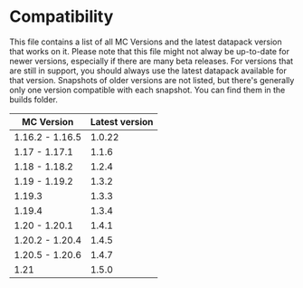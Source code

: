 # Compatibility
This file contains a list of all MC Versions and the latest datapack version that works on it. Please note that this file might not alway be up-to-date for newer versions, especially if there are many beta releases. For versions that are still in support, you should always use the latest datapack available for that version.
Snapshots of older versions are not listed, but there's generally only one version compatible with each snapshot. You can find them in the builds folder.

| MC Version       | Latest version     |
|------------------|--------------------|
| 1.16.2 - 1.16.5  | 1.0.22             |
| 1.17 - 1.17.1    | 1.1.6              |
| 1.18 - 1.18.2    | 1.2.4              |
| 1.19 - 1.19.2    | 1.3.2              |
| 1.19.3           | 1.3.3              |
| 1.19.4           | 1.3.4              |
| 1.20 - 1.20.1    | 1.4.1              |
| 1.20.2 - 1.20.4  | 1.4.5              |
| 1.20.5 - 1.20.6  | 1.4.7              |
| 1.21             | 1.5.0              |
